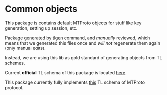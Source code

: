 # Common objects

This package is contains default MTProto objects for stuff like key generation, setting up session, etc.

Package generated by [tlgen]() command, and _manually_ reviewed, which  means that we generated this files once and _will not_ regenerate them again (only manual edits).

Instead, we are using this lib as gold standard of generating objects from TL schemes.

Current **official** TL schema of this package is located [here](https://core.telegram.org/schema/mtproto).

This package currently fully implements [this](https://github.com/leafmoes/mtproto/blob/master/schemes/mtproto.tl) TL schema of MTProto protocol.